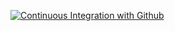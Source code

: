 [![Continuous Integration with Github](https://github.com/sum182/microservices-ci-cd/actions/workflows/docker-publish.yml/badge.svg)](https://github.com/sum182/microservices-ci-cd/actions/workflows/docker-publish.yml)
